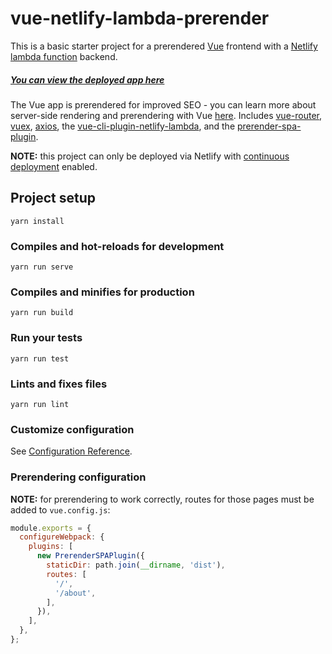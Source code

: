 # vue-netlify-lambda-prerender

This is a basic starter project for a prerendered [Vue](https://vuejs.org/) frontend with a [Netlify lambda function](https://www.netlify.com/docs/functions/) backend.

##### [You can view the deployed app here](https://vue-netlify-lambda-prerender.netlify.com/)

The Vue app is prerendered for improved SEO - you can learn more about server-side rendering and prerendering with Vue [here](https://ssr.vuejs.org/#ssr-vs-prerendering). Includes [vue-router](https://router.vuejs.org/), [vuex](https://vuex.vuejs.org), [axios](https://github.com/axios/axios), the [vue-cli-plugin-netlify-lambda](https://github.com/netlify/vue-cli-plugin-netlify-lambda), and the [prerender-spa-plugin](https://github.com/chrisvfritz/prerender-spa-plugin).

**NOTE:** this project can only be deployed via Netlify with [continuous deployment](https://www.netlify.com/docs/continuous-deployment/) enabled.

## Project setup
```
yarn install
```

### Compiles and hot-reloads for development
```
yarn run serve
```

### Compiles and minifies for production
```
yarn run build
```

### Run your tests
```
yarn run test
```

### Lints and fixes files
```
yarn run lint
```

### Customize configuration
See [Configuration Reference](https://cli.vuejs.org/config/).

### Prerendering configuration

**NOTE:** for prerendering to work correctly, routes for those pages must be added to `vue.config.js`:

```js
module.exports = {
  configureWebpack: {
    plugins: [
      new PrerenderSPAPlugin({
        staticDir: path.join(__dirname, 'dist'),
        routes: [
          '/',
          '/about',
        ],
      }),
    ],
  },
};
```